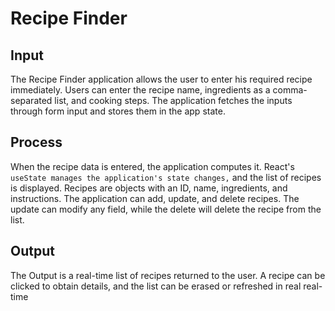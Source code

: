 # Recipe Finder

## Input
The Recipe Finder application allows the user to enter his required recipe immediately. Users can enter the recipe name, ingredients as a comma-separated list, and cooking steps. The application fetches the inputs through form input and stores them in the app state.

## Process
When the recipe data is entered, the application computes it. React's `useState manages the application's state changes,` and the list of recipes is displayed. Recipes are objects with an ID, name, ingredients, and instructions. The application can add, update, and delete recipes. The update can modify any field, while the delete will delete the recipe from the list.

## Output
The Output is a real-time list of recipes returned to the user. A recipe can be clicked to obtain details, and the list can be erased or refreshed in real real-time